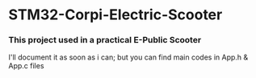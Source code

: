 # STM32-Corpi-Electric-Scooter

<h3>This project used in a practical E-Public Scooter</h3>

I'll document it as soon as i can; but you can find main codes in App.h & App.c files
